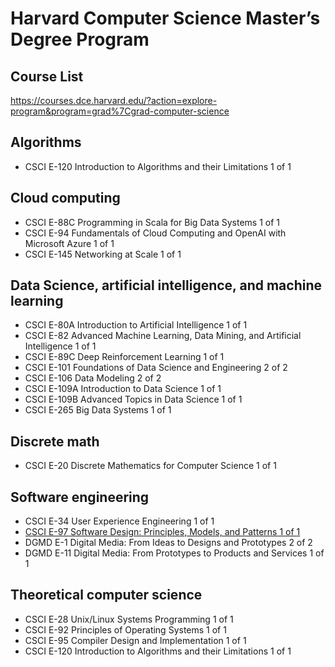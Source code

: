 # Harvard Computer Science Master’s Degree Program

## Course List

https://courses.dce.harvard.edu/?action=explore-program&program=grad%7Cgrad-computer-science

## Algorithms

- CSCI E-120 Introduction to Algorithms and their Limitations 1 of 1

## Cloud computing

- CSCI E-88C Programming in Scala for Big Data Systems 1 of 1
- CSCI E-94 Fundamentals of Cloud Computing and OpenAI with Microsoft Azure 1 of 1
- CSCI E-145 Networking at Scale 1 of 1

## Data Science, artificial intelligence, and machine learning

- CSCI E-80A Introduction to Artificial Intelligence 1 of 1
- CSCI E-82 Advanced Machine Learning, Data Mining, and Artificial Intelligence 1 of 1
- CSCI E-89C Deep Reinforcement Learning 1 of 1
- CSCI E-101 Foundations of Data Science and Engineering 2 of 2
- CSCI E-106 Data Modeling 2 of 2
- CSCI E-109A Introduction to Data Science 1 of 1
- CSCI E-109B Advanced Topics in Data Science 1 of 1
- CSCI E-265 Big Data Systems 1 of 1

## Discrete math

- CSCI E-20 Discrete Mathematics for Computer Science 1 of 1

## Software engineering

- CSCI E-34 User Experience Engineering 1 of 1
- [CSCI E-97 Software Design: Principles, Models, and Patterns 1 of 1](https://github.com/xtraVanilla/ivyleaguecompsci/tree/main/CSCI_E97/contents.md)
- DGMD E-1 Digital Media: From Ideas to Designs and Prototypes 2 of 2
- DGMD E-11 Digital Media: From Prototypes to Products and Services 1 of 1

## Theoretical computer science

- CSCI E-28 Unix/Linux Systems Programming 1 of 1
- CSCI E-92 Principles of Operating Systems 1 of 1
- CSCI E-95 Compiler Design and Implementation 1 of 1
- CSCI E-120 Introduction to Algorithms and their Limitations 1 of 1
